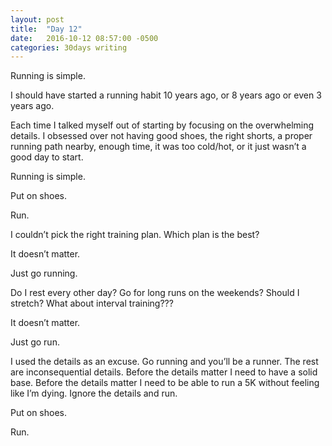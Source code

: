 ```yaml
---
layout: post
title:  "Day 12"
date:   2016-10-12 08:57:00 -0500
categories: 30days writing
---
```

Running is simple. 

I should have started a running habit 10 years ago, or 8 years ago or even 3 years ago.

Each time I talked myself out of starting by focusing on the overwhelming details. I obsessed over not having good shoes, the right shorts, a proper running path nearby, enough time, it was too cold/hot, or it just wasn’t a good day to start.

Running is simple. 

Put on shoes. 

Run.

I couldn’t pick the right training plan. Which plan is the best? 

It doesn’t matter. 

Just go running. 

Do I rest every other day? Go for long runs on the weekends? Should I stretch? What about interval training??? 

It doesn’t matter. 

Just go run.

I used the details as an excuse. Go running and you’ll be a runner. The rest are inconsequential details. Before the details matter I need to have a solid base. Before the details matter I need to be able to run a 5K without feeling like I’m dying. Ignore the details and run.

Put on shoes.

Run.